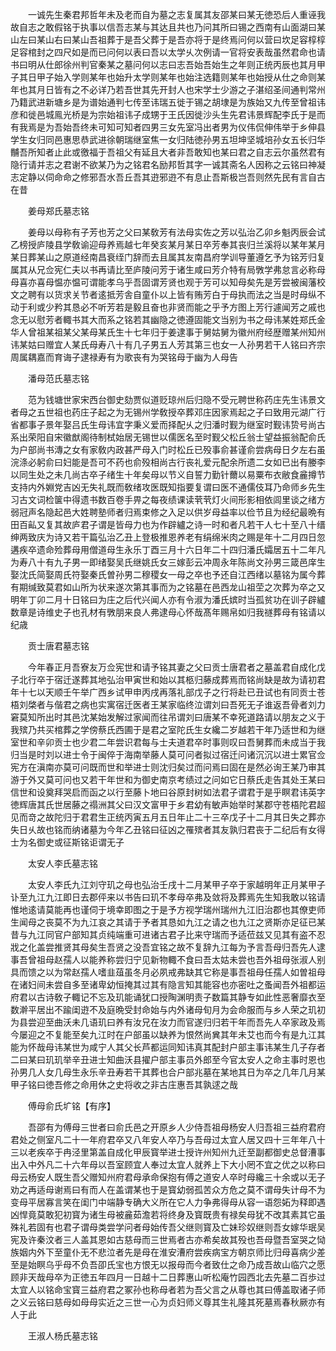 <!-- { "loadSidebar": true } -->
　　一诚先生秦君邦哲年未及老而自为墓之志复属其友邵某曰某无徳恐后人重诬我故自志之敢假铭于执事以信吾志某与其达且共也乃问其所曰锡之西南有山面湖曰某山左曰某山右曰某山吾祖葬于是吾父葬于是吾亦将于是终焉问何以营曰坎足容椁椁足容棺封之四尺如是而已问何以表曰吾以太学乆次例请一官将安表哉虽然君命也请书曰明从仕郎徐州判官秦某之墓问何以志曰志吾始吾始生之年则正统丙辰也其月甲子其日甲子始入学则某年也始升太学则某年也始注选籍则某年也始授从仕之命则某年也其月日皆有之不必详乃若吾世其先开封人也宋学士少游之子湛绍圣间通判常州乃籍武进新塘乡是为谱始通判七传至讳瑞五徙于锡之胡埭是为族始又九传至曾祖讳彦和徙邑城鳯光桥是为宗始祖讳子成甥于王氏因徙沙头生先君讳景辉配李氏于是而有我焉是为吾始吾终未可知可知者四男三女先室冯出者男为仪伟侃伸伟举于乡伸县学生女归同邑惠思恭武进徐朝瑞继室焦一女归陆徳孙男五坦坤坚城培孙女五长归华黼吾所知者止此或徼福于吾祖父有延且大者非吾敢知也某曰君之自志云尔虽然君有隐行请并志之君谢不欲某乃为之铭君名励邦哲其字一诚其斋名人因称之云铭曰神凝志定静以伺命命之修邪吾水吾丘吾其逰邪逰不有息止吾斯极岂吾则然先民有言自古在昔

　　姜母郑氏墓志铭

　　姜母以母称有子芳也芳之父曰某敎芳有法母实佐之芳以弘治乙卯乡魁丙辰会试乙榜授庐陵县学敎谕迎母养焉越七年癸亥某月某日卒芳奉其丧归兰溪将以某年某月某日葬某山之原道经南昌衰绖门辞而去且属其友南昌府学训导董遵乞予为铭芳归复属其从兄佥宪仁夫以书再请比至庐陵问芳于诸生咸曰芳介特有局斆学弗怠言必称母母喜亦喜母愠亦愠可谓能孝乌乎吾固谓芳贤也观于芳可以知母矣先是芳尝被闽藩校文之聘有以货求关节者逺抵芳舎自童仆以上皆有贿芳白于母执而法之当是时母纵不动于利或少矜其恳必不听芳若是毅且奋也非贤而能之乎予方图上芳行遽闻芳之戚也念无以慰芳者輙书其大而系之铭若其幽隐之徳遵固能文当别为书之母讳某姓郑氏金华人曾祖某祖某父某母某氏生十七年归于姜逮事于舅姑舅为徽州府经歴赠某州知州讳某姑曰赠宜人某氏母寿八十有几子男五人芳其第三也女一人孙男若干人铭曰齐宗周属耦嘉而育诲子逮禄寿有为歌丧有为哭铭母于幽为人母告

　　潘母范氏墓志铭

　　范为钱塘世家宋西台御史劾贾似道贬琼州后归隐不受元聘世称药庄先生讳景文者母之五世祖也药庄子起之为无锡州学敎授卒葬邓庄因家焉起之子曰致用元湖广行省都事子景年娶吕氏生母讳宜字秉义爱而择配乆之归潘时觐为继室时觐讳贽号尚古系出荣阳自宋徽猷阁待制栻始居无锡世以儒医名至时觐父松丘翁士望益振翁配俞氏为户部尚书漙之女有家敎内政甚严母入门时松丘已殁事俞甚谨俞尝病母日夕左右虽浣涤必躬俞曰妇能是吾可不药也俞殁相尚古行丧礼爱元配余所遗二女如已出有媵李以同生处之未几尚古卒子绪生十年矣母以节义自誓力勤针薾以易粟布衣敝食麄撙节支持内外婣党吉凶无失礼既而敎绪攻医既知指要复谓曰医不通儒伎耳乃命师乡先生习古文词检箧中得遗书数百卷手畀之每夜绩课读茕茕灯火间形影相依闾里谈之绪方弱冠声名隐起邑大姓聘塾师者归焉束修之入足以供岁母益率以俭节且为经纪最晩有田百畆又复其故庐君子谓是皆母力也为作辟纑之诗一时和者凡若干人七十至八十缙绅两致庆为诗又若干篇弘治乙丑上登极推恩养老有绢绵米肉之赐是年十二月四日忽遘疾卒遗命殓葬母用僧道母生永乐丁酉三月十六日年二十四归潘氏孀居五十二年凡为寿八十有九子男一即绪娶吴氏继姚氏女三嫁彭云冲周永年陈尚文孙男三箴邑庠生娶沈氏简娶周氏符娶秦氏曽孙男二穆稷女一母之卒也予还自江西绪以墓铭为属今葬有期缄致莫君如山所为状来遂次第其事而为之铭墓在邑西龙山祖茔之次葬为卒之又明年丁卯二月十日铭曰为庄之后代兴闻人亦有令淑为潘氏嫔时当孤贫功在训子辟纑数章是诗维史子也孔材有斆朋来良人弗逮母心怀哉髙年赐帛如归我禭葬母有铭请以纪歳

　　贡士唐君墓志铭

　　今年春正月吾寮友万佥宪世和请予铭其妻之父曰贡士唐君者之墓盖君自成化戊子北行卒于宿迁遂葬其地弘治甲寅世和始以其柩归藤成葬焉而铭尚缺是故为请初君年十七以天顺壬午举广西乡试甲申丙戌再落礼部戊子之行将赴已丑试也有同贡士苍梧刘棨者与偕君之病也实寓宿迁医者王某家临终泣谓刘曰吾死无子谁返吾骨者刘力窘莫知所出时其邑沈某始发解过家闻而往吊谓刘曰唐某不幸死道路请以朋友之义于我殡乃共买棺葬之学傍蔡氏西圃于是君之室陀氏生女纔二岁越若干年乃适世和为继室世和辛卯贡士也少君二年尝识君每与士夫道君卒时事则叹曰吾舅葬而未成当于我归当是时刘以进士令于闽倅于海南举藤人莫可问者拟过宿迁问诸沉沉以进士累官佥宪方在滇南亦莫可问既而世和举进士则沈归矣过而问焉曰固在是然必询王某乃审其游于外又莫可问也又若干年世和为御史南京考绩过之问如它日蔡氏走告其处王某曰信世和设奠拜哭启而函之以行至藤卜地曰谷原封树如法君子谓君于是乎瞑君讳英字徳辉唐其氏世居藤之禢洲其父曰汉文富甲于乡君幼有敏声始举时某郡守苍梧陀君超见而竒之故陀归于君君生正统丙寅五月五日年止二十三卒戊子十二月其日失之葬亦失日乆故也铭而纳诸墓为今年乙丑铭曰征凶之罹殡者其友孰归君丧于二纪后有女得士为名御史或征斯铭讵谓无子

　　太安人李氏墓志铭

　　太安人李氏九江刘守玑之母也弘治壬戌十二月某甲子卒于家越明年正月某甲子讣至九江九江即日去郡伻来以书告曰玑不孝母卒弗及敛将及葬焉先生知我敢以铭请惟地逺请莫能再也谨伺于境幸即图之于是予方视学瑞州瑞州九江旧治郡也其僚吏师生闻母之丧莫不为九江哀之其请于予者其恳如九江之请之也九江之贤斯亦足征已某昔与九江同官户部知其贞纯端重可进诸古君子比来守瑞而予适莅兹又见其有盗不忍戕之化盖尝推贤其母矣生吾贤之没吾宜铭之故不复辞九江每为予言吾母归吾先人逮事吾曾祖母赵孺人以能养称尝归宁见新物輙不食曰吾太姑未尝也吾外祖母张淑人别具而馈之以为常赵孺人嗜韭葅虽冬月必夙戒弗缺其它称是事吾祖母任孺人如曽祖母在诸妇间未尝自多至诸卑幼恒掩其过其有隐言知其能容也亦密吐之蚤闻吾外祖都运府君以古诗敎子輙记不忘及玑能诵犹口授陶渊明责子数篇其静专如此性恶奢靡衣至数澣平居出不踰闺逰不及庭晩受封命始与内外诸母旬月为会命服而与乡人荣之玑初为县尝迎至曲沃未几语玑曰养有汝兄在汝力而官遂归归若干年而吾先人卒家政及焉今屡迎之不复能至矣九江时在户部虽以缺养为恨然尚兾其年未艾也而今有是九江其能为怀哉母讳某世为咸宁人其父长芦都运同知讳真其配封户部主事讳某生几子存者二曰某曰玑玑举辛丑进士知曲沃县擢户部主事员外郎至今官太安人之命主事时恩也孙男几人女几母生永乐辛丑寿若干其葬也合户部兆墓在某地其日为卒之几年几月某甲子铭曰徳吾修之命用休之史将收之非古庄惠吾其孰逑之哉

　　傅母俞氏圹铭【有序】

　　吾邵有为傅母三世者曰俞氏邑之开原乡人少侍吾祖母杨安人归吾祖三益府君府君处之侧室凡二十一年府君卒又八年安人卒乃与吾母过太宜人居又四十三年年八十三以老疾卒于冉泾里第盖自成化甲辰寳举进士授许州知州九迁至副都御史总督漕事出入中外凡二十六年母以吾室顾宜人奉过太宜人就养上下大小罔不宜之优之以称曰母云杨安人既生吾父赠知州府君母承命保抱有傅之道安人卒时母纔三十余或以无子劝之再适母谢焉曰有而人在盖谓某也于是寳幼弱孤苦众方危之莫不谓母失计母不为变母平居寡言笑在闺门中端静专确大义所在它人力争弗得母从容一语怨妬为释即遇凶悍竟莫敢犯初寳为诸生母被麄茹澹若将终身及寳既贵有禄矣母犹不改其素其它虽殊礼若固有也君子谓母类尝学问者母始传吾父继则寳及亡妹珍奴继则吾女嫁华珉吴宪及许秦汶者三人盖其恩如古慈母而三世焉者古亦希矣故其殁也吾母暨吾室哭之恸族姻内外下至童仆无不悲泣者先是母在淮安漕府尝疾病宝方朝京师比归母喜病少差至是始瞑乌乎母不负吾卲氏宝也方恨无以报母而今者致仕之命乃成吾故山临穴之愿顾非天哉母卒为正徳五年四月一日越十二日葬惠山听松庵竹园西北去先墓二百歩过太宜人以铭命宝寳三益府君之冢孙也称母者若为吾父言之从尊也其曰傅盖取诸子师之义云铭曰慈母如母母实近之三世一心为贞妇师义尊其生礼隆其死墓焉春秋厥亦有人于此

　　王淑人杨氏墓志铭

